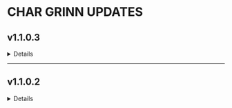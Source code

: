 # CHAR GRINN UPDATES
## v1.1.0.3
<details>  

### PATCH RESOLUTIONS
  <details>

__Misplaced Fireplace__  
*Removed misplaced firewplace in Riverwood Trader*  

__Male Hair & Beards__  
*Rebuilt Bodyslide to apply proper hair & beard options for male NPCs*  

__Large Gemstones in Inventory__  
*Patches & fixes didn't work for all gems, removed ENB light mods until fix is built & applied*  

  </details>

### REMOVALS / CHANGES

#### ALL PROFILES
  <details>

--- 
##### ADDITIONS  
---  
**+SoS Uncloaked**  

--- 
##### REMOVALS  
---  
**-Dragonbone Ebonsteel Armor SE (mod no longer listed)**  
**-DragonLord Armor**  
**-Valkrie Armor**  
**-LOD Unloading Bug Fix**  
**-LOD Unloading Bug Fix - Settings Loader**  
**-ENB Particle Lights for Gemstones**  
**-ENB Particle Lights for ENB SE - Paragon Gems**  
**-ENB Light Inventory Fix (ELIF)**  
**-ENBLights Plus ELIF Compatibility**  
**-Giant gem on the menu fix**  

---  
##### UPDATES  
---  
**>Updated Unofficial Skyrim Special Edition Patch v4.2.9alpha**  
**>Updated Unofficial Skyrim Creation Club Content Patch v7.7**  
**>Updated Dynamic Activation Key v1.02**  
**>Updated Conditional Expressions v1.27**  
**>Updated Conditional Expressions for NPCs v1.28**  
**>Updated Navigator - Navmesh Fixes v1.5.2**    
**>Updated BodySlide and Outfit Studio v5.6.3**  
**>Updated Open Animation Replacer v2.0.2**  
**>Updated Caliente's Beautiful Bodies Enhancer CBBE v2.0.1**  
**>Updated DynDOLOD 3.00 Alpha-148**  
**>Updated DynDOLOD Resource SE 3.00 vAlpha-45**  
**>Updated Char Grinn BodySlide Output**  
**>Updated Char Grinn DynDOLOD Output**  
**>Updated Char Grinn Main Menu Profile Wallpapers**  

  </details>

#### MCO PROFILES  
  <details>

--- 
##### ADDITIONS  
---  
**NONE FOR v1.1.0.3**  

---  
##### REMOVALS
---   
**-Animations - Elden Rim Moveset (SCAR)**  
**-Animations - Elden Rim Moveset (SCAR)**  
**-Animations - Underwater Combat**  

---  
##### UPDATES  
---
**NONE FOR v1.1.0.3**  

  </details>

#### OSTIM PROFILES
  <details>

--- 
##### ADDITIONS  
---  
**+OStim Standalone - Advanced Adult Animation Framework**  
**+OSmp - Automatic SMP physics toggle for OStim**  
**+Amormous Adventures for OStim**  
**+Amormous Adventures for OStim Standalone - Open Animations Patch and Fixes**  
**+oWintersun NG**  
**+NL_MCM - A Modular MCM Framework** 
**+OAhegao**  
**+HALOS Human HDT Tongue**  
**+HALOS HDT Tongues for OStim Standalone**  
**+OCum Ascended - Cum and Orgasm Mechanics for OStim**  
**+OStim NPCs - NPC Sex Lives Improved**  
**+OStim NPCs - NPC Sex Lives Improved - Settings Loader**  
**+Conjure Companion OStim NG**  
**+Morning Sex**  
**+OVamp -the other way to feed**  
**+Devour - Vampire Feeding Animations for OStim NG**  
**+Lovemaking Compendium for OStim Standalone**  
**+OStim Standalone Anal Animation Add On**  
**+Billyy Table Pack for OStim Standalone**  
**+Billyy Chair and Bench Pack for OStim Standalone**  
**+Night-blooming Violets for OStim Standalone**  
**+Delta of Venus - Sex Fantasies for OStim NG**  
**+Fencing In The Dark for OStim Standalone**  
**+Moon Lovemaking Compendium for OStim NG**  
**+Billyy Furniture Pack for OStim NG**  
**+OEquip**  
**+BakaFactory Ostim Port NG**  
**+OpenSex compatibility patch**  
**+Default.ini Patch - Anal Addon - Drago Foot Addon**  
**+Drago's Love Those Neighbours for OStim Standalone**  
**+Drago's Enchant Those Potions for OStim Standalone**  
**+Drago's Foot Animation Add On for OStim Standalone**  
**+OpenSex Anal Animations Add on**  
**+OpenSex Addon Hub**  
**+Randall's Fia Hug Pack OpenSex Add On**  
**+Open Animations Romance and Erotica**  
**+Feet Animation pack for OStim NG**  
**+Billyy Group animation pack for OStim NG - Extended Version**  
**+Nibbles Animation Pack for OStim**  
**+Billyy Lesbian Animation Pack for OStim**  
**+Billy Threesome animation pack for OStim NG**  
**+Billy Lesbian 3P animation pack for OStim NG**  

--- 
##### REMOVALS  
---  
**-ALL OSTIM NG mods & animations**  

---  
##### UPDATES  
---
**NONE FOR v1.1.0.3**  

  </details>
</details>

---  
## v1.1.0.2
<details>  

### PATCH RESOLUTIONS
  <details>

__CC Camping Supplies__  
*Square flames*

__Large Campfire__  
*Square smoke*

__Ancano__  
*Missing robes*

__Companion Hall Wall__  
*Wrong texture; removed*

__CG-TorchLevel-Patch__  
*Adjusted brightness, color, flicker, & radius*

__Dark Forests of Skyrim__  
*Disappearing trees, performance*

__CG-BaldNPCs-Patch__  
*Random bald NPCs*

__Smithing Progress Bar__  
*Overlapping progress bar*

__Elden Parry & Counter__  
*Unable to Bash*

__Myrwatch__  
*Floating, moving items*  

__Honeyside Thane of Riften__  
*Missing NobleShelf05 in multiple locations*  

__SOS Genital Slider__  
*Added functionality back to RaceMenu*  

__ENB Inventory Light Fix__  
*Large gemstones in inventory*
  </details>

### REMOVALS / CHANGES

#### ALL PROFILES
  <details>

##### ADDITIONS  
---  
**+All Dead Trees**  
**+Tamrielic Grass for ENB Compliex Grass** 
**+Universal Arrow Tracer**  
**+Myrwatch Statics**  
**+ZZJay's Wardrobe 3BA**  
**+[Christine] Dragon Berserkr**  
**+[Christine] Dragon Marauder**  
**+[Christine] Dragon Slaughter**  
**+[Christine] Gladiatorae Pack**  
**+[Christine] Venom Blade Maiden**  
**+[NINI] Cristal See-through**  
**+[NINI] Defied**  
**+[NINI] Karlstein**  
**+[NINI] Red Nose**  
**+The Wilds by HRT_WRX**  
*Custom track for Char Grinn*

--- 
##### REMOVALS  
---  
**-Realistic Grass Field**  
**-Dark Forests of Skyrim**  
**-Dark Forests of Skyrim: Solstheim Apocalypse**  
**-Elden Counter**  
**-Elden Parry**  
**-Precision Elden Parry Compatability toml**  
**-Stop on Slash: SSE**  
**-Steady Block: Block Animation Fix**  
**-Skyrim's Dead**  
**-Gallows of Skyrim**  
**-CBBE SMP**  
**-Autoscaler Disabler**  
**-Honeyside Thane of Riften**  
**-Vivid Landscapes Whiterun Parallax**  
**-Know Your Enemy: Traits and Resistances**

---  
##### UPDATES  
---  
**>Enabled XPMSE.esp**  
**>New Sunhelm Notifications Preset**  
**>Updated Gore v1.524**  
**>Updated Particle Patch for ENB v1.26**  
**>Updated Dynamic Key Activation v1.02**  
**>Updated Katana: Journey in the Shadows v2.0.1**  
**>Updated Immersive Equipment Displays v1.73 (IED)**  
**>Updated IED: NSFA64v2 Preset**  
*Built from scratch; hides accessories when nude / underwear*  
**>Updated Char Grinn Bodyslide Output**  
**>Updated Char Grinn DynDOLOD Output**  **Updated Char Grinn Grass Output**  
**>Updated Char Grinn Grass Cache Output**  
**>Updated Char Grinn Texgen Output**  
**>Updated Char Grinn xLOD Output**  
**>Updated ENB v0.494**  
**>Updated NO HOPE ENB**  
</details>

#### MCO PROFILES
<details>

--- 
##### REMOVALS  
---  
**-Timed Block - Hellblade**
</details>

#### OSTIM PROFILES
<details>

--- 
##### ADDITIONS  
---  
**+Bikini Mage Robes Replacer**  
**+[Christine] High Priestess Bikini**  
**+Resqueeze: TAWOBA Blades**    
**+Resqueeze: TAWOBA Dwarven**  
**+Resqueeze: TAWOBA Dragonbone**  
**+Resqueeze: TAWOBA Steel Armor Top 07**  
</details>  
</details>
